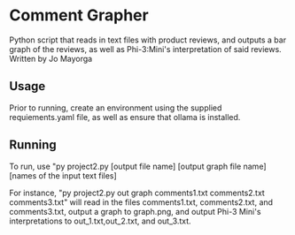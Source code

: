 # Comment Grapher
Python script that reads in text files with product reviews, and outputs a bar graph of the reviews, as well as Phi-3:Mini's interpretation of said reviews.
Written by Jo Mayorga

## Usage
Prior to running, create an environment using the supplied requiements.yaml file, as well as ensure that ollama is installed.

## Running
To run, use "py project2.py [output file name] [output graph file name] [names of the input text files]

For instance, "py project2.py out graph comments1.txt comments2.txt comments3.txt" will read in the files comments1.txt, comments2.txt, and comments3.txt, output a graph to graph.png, and output Phi-3 Mini's interpretations to out_1.txt,out_2.txt, and out_3.txt.
